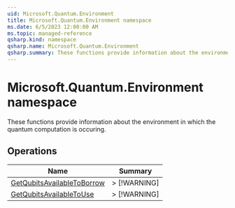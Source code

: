 ```yaml
---
uid: Microsoft.Quantum.Environment
title: Microsoft.Quantum.Environment namespace
ms.date: 6/5/2023 12:00:00 AM
ms.topic: managed-reference
qsharp.kind: namespace
qsharp.name: Microsoft.Quantum.Environment
qsharp.summary: These functions provide information about the environment in which the quantum computation is occuring.
---
```


# Microsoft.Quantum.Environment namespace

These functions provide information about the environment in which the quantum computation is occuring.


<!-- summaries -->

## Operations

| Name | Summary |
|------|---------|
|[GetQubitsAvailableToBorrow](xref:Microsoft.Quantum.Environment.GetQubitsAvailableToBorrow) |> [!WARNING] |
|[GetQubitsAvailableToUse](xref:Microsoft.Quantum.Environment.GetQubitsAvailableToUse) |> [!WARNING] |


<!-- /summaries -->
